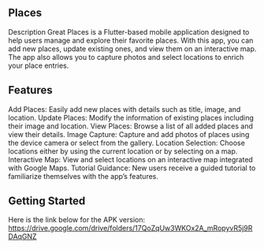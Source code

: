 ## Places
Description
Great Places is a Flutter-based mobile application designed to help users manage and explore their favorite places. With this app, you can add new places, update existing ones, and view them on an interactive map. The app also allows you to capture photos and select locations to enrich your place entries.

## Features
Add Places: Easily add new places with details such as title, image, and location.
Update Places: Modify the information of existing places including their image and location.
View Places: Browse a list of all added places and view their details.
Image Capture: Capture and add photos of places using the device camera or select from the gallery.
Location Selection: Choose locations either by using the current location or by selecting on a map.
Interactive Map: View and select locations on an interactive map integrated with Google Maps.
Tutorial Guidance: New users receive a guided tutorial to familiarize themselves with the app’s features.


## Getting Started

 Here is the link below for the APK version:  https://drive.google.com/drive/folders/17QoZqUw3WKOx2A_mRopyvR5j9RDAqGNZ
